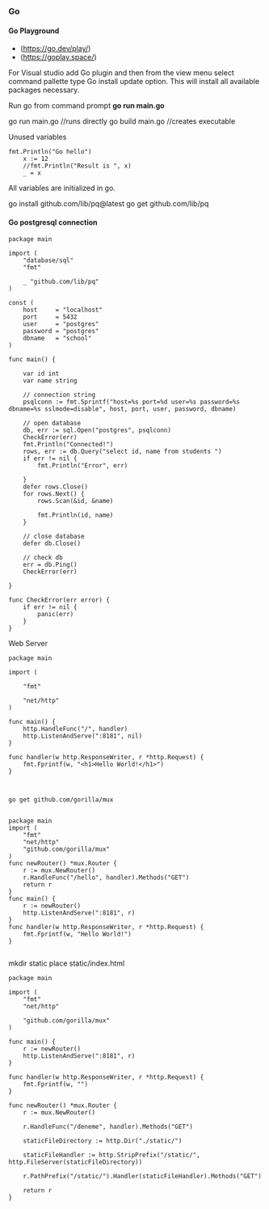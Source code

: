 
### Go
#### Go Playground     
- (https://go.dev/play/)
- (https://goplay.space/)

For Visual studio add Go plugin and then from the view menu select command pallette type Go install update option. This will install all available packages necessary.

Run go from command prompt __go run main.go__

go run main.go //runs directly
go build main.go  //creates executable

Unused variables

```
fmt.Println("Go hello")
	x := 12
	//fmt.Println("Result is ", x)
	_ = x

```

All variables are initialized in go.

go install github.com/lib/pq@latest
go get github.com/lib/pq


#### Go postgresql connection

```
package main

import (
	"database/sql"
	"fmt"

	_ "github.com/lib/pq"
)

const (
	host     = "localhost"
	port     = 5432
	user     = "postgres"
	password = "postgres"
	dbname   = "school"
)

func main() {

	var id int
	var name string

	// connection string
	psqlconn := fmt.Sprintf("host=%s port=%d user=%s password=%s dbname=%s sslmode=disable", host, port, user, password, dbname)

	// open database
	db, err := sql.Open("postgres", psqlconn)
	CheckError(err)
	fmt.Println("Connected!")
	rows, err := db.Query("select id, name from students ")
	if err != nil {
		fmt.Println("Error", err)

	}
	defer rows.Close()
	for rows.Next() {
		rows.Scan(&id, &name)

		fmt.Println(id, name)
	}

	// close database
	defer db.Close()

	// check db
	err = db.Ping()
	CheckError(err)

}

func CheckError(err error) {
	if err != nil {
		panic(err)
	}
}
```




Web Server
```
package main

import (
	
	"fmt"

	"net/http"
)

func main() {
	http.HandleFunc("/", handler)
	http.ListenAndServe(":8181", nil)
}

func handler(w http.ResponseWriter, r *http.Request) {
	fmt.Fprintf(w, "<h1>Hello World!</h1>")
}



go get github.com/gorilla/mux


package main
import (
	"fmt"
	"net/http"
	"github.com/gorilla/mux"
)
func newRouter() *mux.Router {
	r := mux.NewRouter()
	r.HandleFunc("/hello", handler).Methods("GET")
	return r
}
func main() {
	r := newRouter()
	http.ListenAndServe(":8181", r)
}
func handler(w http.ResponseWriter, r *http.Request) {
	fmt.Fprintf(w, "Hello World!")
}


```
mkdir static
place static/index.html



```
package main

import (
	"fmt"
	"net/http"

	"github.com/gorilla/mux"
)

func main() {
	r := newRouter()
	http.ListenAndServe(":8181", r)
}

func handler(w http.ResponseWriter, r *http.Request) {
	fmt.Fprintf(w, "")
}

func newRouter() *mux.Router {
	r := mux.NewRouter()

	r.HandleFunc("/deneme", handler).Methods("GET")

	staticFileDirectory := http.Dir("./static/")

	staticFileHandler := http.StripPrefix("/static/", http.FileServer(staticFileDirectory))

	r.PathPrefix("/static/").Handler(staticFileHandler).Methods("GET")

	return r
}

```





